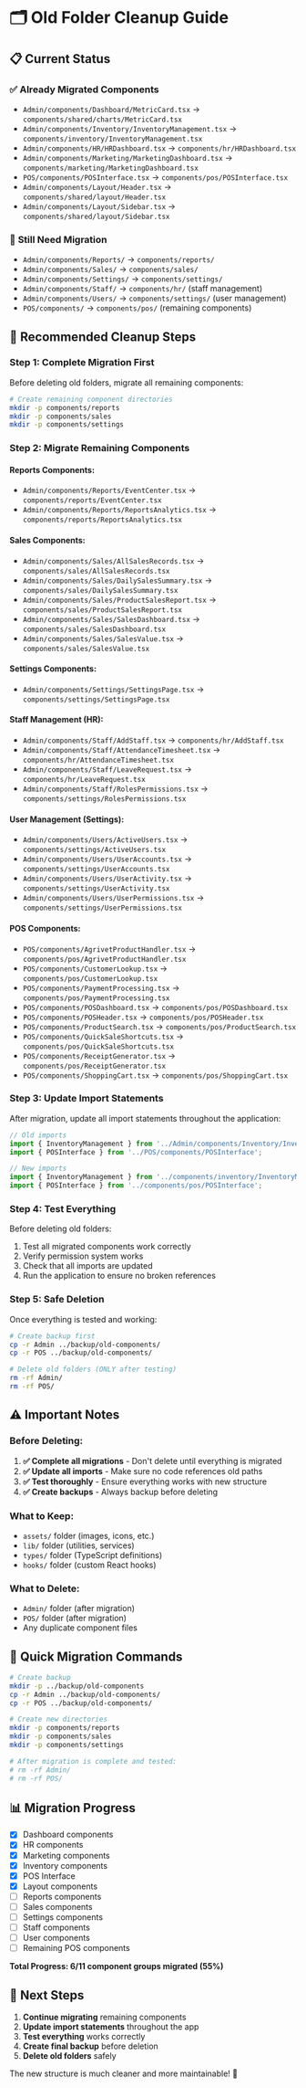 # 🗂️ Old Folder Cleanup Guide

## 📋 **Current Status**

### ✅ **Already Migrated Components**
- `Admin/components/Dashboard/MetricCard.tsx` → `components/shared/charts/MetricCard.tsx`
- `Admin/components/Inventory/InventoryManagement.tsx` → `components/inventory/InventoryManagement.tsx`
- `Admin/components/HR/HRDashboard.tsx` → `components/hr/HRDashboard.tsx`
- `Admin/components/Marketing/MarketingDashboard.tsx` → `components/marketing/MarketingDashboard.tsx`
- `POS/components/POSInterface.tsx` → `components/pos/POSInterface.tsx`
- `Admin/components/Layout/Header.tsx` → `components/shared/layout/Header.tsx`
- `Admin/components/Layout/Sidebar.tsx` → `components/shared/layout/Sidebar.tsx`

### 🔄 **Still Need Migration**
- `Admin/components/Reports/` → `components/reports/`
- `Admin/components/Sales/` → `components/sales/`
- `Admin/components/Settings/` → `components/settings/`
- `Admin/components/Staff/` → `components/hr/` (staff management)
- `Admin/components/Users/` → `components/settings/` (user management)
- `POS/components/` → `components/pos/` (remaining components)

## 🎯 **Recommended Cleanup Steps**

### **Step 1: Complete Migration First**
Before deleting old folders, migrate all remaining components:

```bash
# Create remaining component directories
mkdir -p components/reports
mkdir -p components/sales
mkdir -p components/settings
```

### **Step 2: Migrate Remaining Components**

#### **Reports Components:**
- `Admin/components/Reports/EventCenter.tsx` → `components/reports/EventCenter.tsx`
- `Admin/components/Reports/ReportsAnalytics.tsx` → `components/reports/ReportsAnalytics.tsx`

#### **Sales Components:**
- `Admin/components/Sales/AllSalesRecords.tsx` → `components/sales/AllSalesRecords.tsx`
- `Admin/components/Sales/DailySalesSummary.tsx` → `components/sales/DailySalesSummary.tsx`
- `Admin/components/Sales/ProductSalesReport.tsx` → `components/sales/ProductSalesReport.tsx`
- `Admin/components/Sales/SalesDashboard.tsx` → `components/sales/SalesDashboard.tsx`
- `Admin/components/Sales/SalesValue.tsx` → `components/sales/SalesValue.tsx`

#### **Settings Components:**
- `Admin/components/Settings/SettingsPage.tsx` → `components/settings/SettingsPage.tsx`

#### **Staff Management (HR):**
- `Admin/components/Staff/AddStaff.tsx` → `components/hr/AddStaff.tsx`
- `Admin/components/Staff/AttendanceTimesheet.tsx` → `components/hr/AttendanceTimesheet.tsx`
- `Admin/components/Staff/LeaveRequest.tsx` → `components/hr/LeaveRequest.tsx`
- `Admin/components/Staff/RolesPermissions.tsx` → `components/settings/RolesPermissions.tsx`

#### **User Management (Settings):**
- `Admin/components/Users/ActiveUsers.tsx` → `components/settings/ActiveUsers.tsx`
- `Admin/components/Users/UserAccounts.tsx` → `components/settings/UserAccounts.tsx`
- `Admin/components/Users/UserActivity.tsx` → `components/settings/UserActivity.tsx`
- `Admin/components/Users/UserPermissions.tsx` → `components/settings/UserPermissions.tsx`

#### **POS Components:**
- `POS/components/AgrivetProductHandler.tsx` → `components/pos/AgrivetProductHandler.tsx`
- `POS/components/CustomerLookup.tsx` → `components/pos/CustomerLookup.tsx`
- `POS/components/PaymentProcessing.tsx` → `components/pos/PaymentProcessing.tsx`
- `POS/components/POSDashboard.tsx` → `components/pos/POSDashboard.tsx`
- `POS/components/POSHeader.tsx` → `components/pos/POSHeader.tsx`
- `POS/components/ProductSearch.tsx` → `components/pos/ProductSearch.tsx`
- `POS/components/QuickSaleShortcuts.tsx` → `components/pos/QuickSaleShortcuts.tsx`
- `POS/components/ReceiptGenerator.tsx` → `components/pos/ReceiptGenerator.tsx`
- `POS/components/ShoppingCart.tsx` → `components/pos/ShoppingCart.tsx`

### **Step 3: Update Import Statements**
After migration, update all import statements throughout the application:

```typescript
// Old imports
import { InventoryManagement } from '../Admin/components/Inventory/InventoryManagement';
import { POSInterface } from '../POS/components/POSInterface';

// New imports
import { InventoryManagement } from '../components/inventory/InventoryManagement';
import { POSInterface } from '../components/pos/POSInterface';
```

### **Step 4: Test Everything**
Before deleting old folders:
1. Test all migrated components work correctly
2. Verify permission system works
3. Check that all imports are updated
4. Run the application to ensure no broken references

### **Step 5: Safe Deletion**
Once everything is tested and working:

```bash
# Create backup first
cp -r Admin ../backup/old-components/
cp -r POS ../backup/old-components/

# Delete old folders (ONLY after testing)
rm -rf Admin/
rm -rf POS/
```

## ⚠️ **Important Notes**

### **Before Deleting:**
1. **✅ Complete all migrations** - Don't delete until everything is migrated
2. **✅ Update all imports** - Make sure no code references old paths
3. **✅ Test thoroughly** - Ensure everything works with new structure
4. **✅ Create backups** - Always backup before deleting

### **What to Keep:**
- `assets/` folder (images, icons, etc.)
- `lib/` folder (utilities, services)
- `types/` folder (TypeScript definitions)
- `hooks/` folder (custom React hooks)

### **What to Delete:**
- `Admin/` folder (after migration)
- `POS/` folder (after migration)
- Any duplicate component files

## 🚀 **Quick Migration Commands**

```bash
# Create backup
mkdir -p ../backup/old-components
cp -r Admin ../backup/old-components/
cp -r POS ../backup/old-components/

# Create new directories
mkdir -p components/reports
mkdir -p components/sales
mkdir -p components/settings

# After migration is complete and tested:
# rm -rf Admin/
# rm -rf POS/
```

## 📊 **Migration Progress**

- [x] Dashboard components
- [x] HR components  
- [x] Marketing components
- [x] Inventory components
- [x] POS Interface
- [x] Layout components
- [ ] Reports components
- [ ] Sales components
- [ ] Settings components
- [ ] Staff components
- [ ] User components
- [ ] Remaining POS components

**Total Progress: 6/11 component groups migrated (55%)**

## 🎯 **Next Steps**

1. **Continue migrating** remaining components
2. **Update import statements** throughout the app
3. **Test everything** works correctly
4. **Create final backup** before deletion
5. **Delete old folders** safely

The new structure is much cleaner and more maintainable! 🎉












